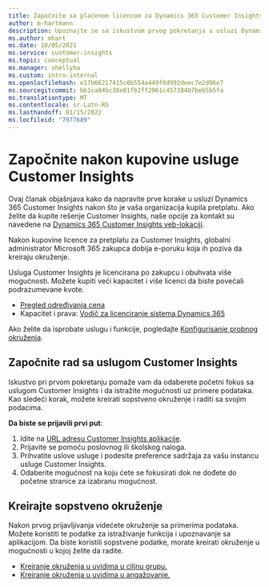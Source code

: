 ```yaml
---
title: Započnite sa plaćenom licencom za Dynamics 365 Customer Insights
author: m-hartmann
description: Upoznajte se sa iskustvom prvog pokretanja u usluzi Dynamics 365 Customer Insights i istražiti njene mogućnosti.
ms.author: mhart
ms.date: 10/05/2021
ms.service: customer-insights
ms.topic: conceptual
ms.manager: shellyha
ms.custom: intro-internal
ms.openlocfilehash: e17b66217415c0b554a449f0d992deec7e2d96e7
ms.sourcegitcommit: bb1ca84bc38e81fb2ff2961c457384b7beb5b5fa
ms.translationtype: MT
ms.contentlocale: sr-Latn-RS
ms.lasthandoff: 01/15/2022
ms.locfileid: "7977689"
---
```

# <a name="get-started-after-purchasing-customer-insights"></a>Započnite nakon kupovine usluge Customer Insights

Ovaj članak objašnjava kako da napravite prve korake u usluzi Dynamics 365 Customer Insights nakon što je vaša organizacija kupila pretplatu. Ako želite da kupite rešenje Customer Insights, naše opcije za kontakt su navedene na [Dynamics 365 Customer Insights veb-lokaciji](https://dynamics.microsoft.com/ai/customer-insights/). 

Nakon kupovine licence za pretplatu za Customer Insights, globalni administrator Microsoft 365 zakupca dobija e-poruku koja ih poziva da kreiraju okruženje. 

Usluga Customer Insights je licencirana po zakupcu i obuhvata više mogućnosti. Možete kupiti veći kapacitet i više licenci da biste povećali podrazumevane kvote. 
- [Pregled određivanja cena](https://dynamics.microsoft.com/ai/customer-insights/pricing/)
- Kapacitet i prava: [Vodič za licenciranje sistema Dynamics 365](https://go.microsoft.com/fwlink/?LinkId=866544)

Ako želite da isprobate uslugu i funkcije, pogledajte [Konfigurisanje probnog okruženja](trial-signup.md).

## <a name="start-with-customer-insights"></a>Započnite rad sa uslugom Customer Insights

Iskustvo pri prvom pokretanju pomaže vam da odaberete početni fokus sa uslugom Customer Insights i da istražite mogućnosti uz primere podataka. Kao sledeći korak, možete kreirati sopstveno okruženje i raditi sa svojim podacima.

**Da biste se prijavili prvi put**:

1. Idite na [URL adresu Customer Insights aplikacije](https://home.ci.ai.dynamics.com).
1. Prijavite se pomoću poslovnog ili školskog naloga. 
1. Prihvatite uslove usluge i podesite preference sadržaja za vašu instancu usluge Customer Insights.
1. Odaberite mogućnost na koju ćete se fokusirati dok ne dođete do početne stranice za izabranu mogućnost.

## <a name="create-your-own-environment"></a>Kreirajte sopstveno okruženje

Nakon prvog prijavljivanja videćete okruženje sa primerima podataka. Možete koristiti te podatke za istraživanje funkcija i upoznavanje sa aplikacijom. Da biste koristili sopstvene podatke, morate kreirati okruženje u mogućnosti u kojoj želite da radite.

- [Kreiranje okruženja u uvidima u ciljnu grupu.](audience-insights/get-started-paid.md)
- [Kreiranje okruženja u uvidima u angažovanje.](engagement-insights/create-new-environment.md) 




